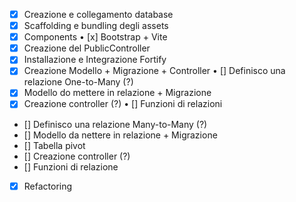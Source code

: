 - [x] Creazione e collegamento database
- [x] Scaffolding e bundling degli assets
- [x] Components
• [x] Bootstrap + Vite
- [x] Creazione del PublicController
- [x] Installazione e Integrazione Fortify
- [x] Creazione Modello + Migrazione + Controller
• [] Definisco una relazione One-to-Many (?)
- [x] Modello do mettere in relazione + Migrazione
- [x] Creazione controller (?)
• []  Funzioni di relazioni
- [] Definisco una relazione Many-to-Many (?)
- [] Modello da nettere in relazione + Migrazione
- [] Tabella pivot
- [] Creazione controller (?)
- [] Funzioni di relazione
- [x] Refactoring